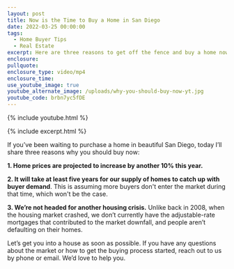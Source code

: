 ```yaml
---
layout: post
title: Now is the Time to Buy a Home in San Diego
date: 2022-03-25 00:00:00
tags:
  - Home Buyer Tips
  - Real Estate
excerpt: Here are three reasons to get off the fence and buy a home now.
enclosure:
pullquote:
enclosure_type: video/mp4
enclosure_time:
use_youtube_image: true
youtube_alternate_image: /uploads/why-you-should-buy-now-yt.jpg
youtube_code: brbn7yc5fDE
---
```

{% include youtube.html %}

{% include excerpt.html %}

If you’ve been waiting to purchase a home in beautiful San Diego, today I’ll share three reasons why you should buy now:

**1\. Home prices are projected to increase by another 10% this year.**

**2\. It will take at least five years for our supply of homes to catch up with buyer demand**. This is assuming more buyers don't enter the market during that time, which won't be the case.

**3\. We’re not headed for another housing crisis.** Unlike back in 2008, when the housing market crashed, we don’t currently have the adjustable-rate mortgages that contributed to the market downfall, and people aren’t defaulting on their homes.

Let’s get you into a house as soon as possible. If you have any questions about the market or how to get the buying process started, reach out to us by phone or email. We’d love to help you.

